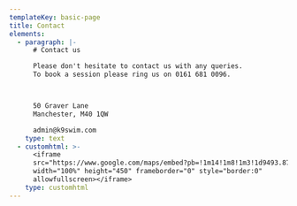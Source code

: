 ```yaml
---
templateKey: basic-page
title: Contact
elements:
  - paragraph: |-
      # Contact us

      Please don't hesitate to contact us with any queries.
      To book a session please ring us on 0161 681 0096.



      50 Graver Lane
      Manchester, M40 1QW

      admin@k9swim.com
    type: text
  - customhtml: >-
      <iframe
      src="https://www.google.com/maps/embed?pb=!1m14!1m8!1m3!1d9493.877936626943!2d-2.1674689!3d53.4958083!3m2!1i1024!2i768!4f13.1!3m3!1m2!1s0x0%3A0x202d3f35607522a6!2sK9+Swim+LTD!5e0!3m2!1sen!2suk!4v1549841853070"
      width="100%" height="450" frameborder="0" style="border:0"
      allowfullscreen></iframe>
    type: customhtml
---
```


